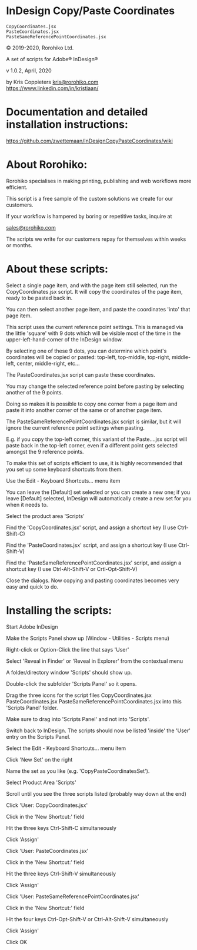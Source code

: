# InDesign Copy/Paste Coordinates
```
CopyCoordinates.jsx
PasteCoordinates.jsx
PasteSameReferencePointCoordinates.jsx
```
© 2019-2020, Rorohiko Ltd.

A set of scripts for Adobe® InDesign®

v 1.0.2, April, 2020

by Kris Coppieters kris@rorohiko.com    
https://www.linkedin.com/in/kristiaan/

# Documentation and detailed installation instructions:

https://github.com/zwettemaan/InDesignCopyPasteCoordinates/wiki

# About Rorohiko:

Rorohiko specialises in making printing, publishing and web workflows
more efficient.

This script is a free sample of the custom solutions we create for our
customers.

If your workflow is hampered by boring or repetitive tasks, inquire at

sales@rorohiko.com

The scripts we write for our customers repay for themselves within weeks
or months.

# About these scripts:

Select a single page item, and with the page item still selected, run
the CopyCoordinates.jsx script. It will copy the coordinates of the page
item, ready to be pasted back in.

You can then select another page item, and paste the coordinates 'into'
that page item.

This script uses the current reference point settings. This is managed
via the little 'square' with 9 dots which will be visible most of the
time in the upper-left-hand-corner of the InDesign window.

By selecting one of these 9 dots, you can determine which point's
coordinates will be copied or pasted: top-left, top-middle, top-right,
middle-left, center, middle-right, etc...

The PasteCoordinates.jsx script can paste these coordinates.

You may change the selected reference point before pasting by selecting
another of the 9 points.

Doing so makes it is possible to copy one corner from a page item and
paste it into another corner of the same or of another page item.

The PasteSameReferencePointCoordinates.jsx script is similar, but it
will ignore the current reference point settings when pasting.

E.g. if you copy the top-left corner, this variant of the Paste....jsx
script will paste back in the top-left corner, even if a different point
gets selected amongst the 9 reference points.

To make this set of scripts efficient to use, it is highly recommended
that you set up some keyboard shortcuts from them.

Use the Edit - Keyboard Shortcuts... menu item

You can leave the [Default] set selected or you can create a new one; if
you leave [Default] selected, InDesign will automatically create a new
set for you when it needs to.

Select the product area 'Scripts'

Find the 'CopyCoordinates.jsx' script, and assign a shortcut key (I use
Ctrl-Shift-C)

Find the 'PasteCoordinates.jsx' script, and assign a shortcut key (I use
Ctrl-Shift-V)

Find the 'PasteSameReferencePointCoordinates.jsx' script, and assign a
shortcut key (I use Ctrl-Alt-Shift-V or Crtl-Opt-Shift-V)

Close the dialogs. Now copying and pasting coordinates becomes very easy
and quick to do.

# Installing the scripts:

  Start Adobe InDesign
  
  Make the Scripts Panel show up (Window - Utilities - Scripts menu)

  Right-click or Option-Click the line that says 'User' 

  Select 'Reveal in Finder' or 'Reveal in Explorer' from the contextual menu

  A folder/directory window 'Scripts' should show up.

  Double-click the subfolder 'Scripts Panel' so it opens.

  Drag the three icons for the script files
    CopyCoordinates.jsx
    PasteCoordinates.jsx
    PasteSameReferencePointCoordinates.jsx
  into this 'Scripts Panel' folder.

  Make sure to drag into 'Scripts Panel' and not into 'Scripts'.
  
  Switch back to InDesign. The scripts should now be listed 'inside' the
  'User' entry on the Scripts Panel.

  Select the Edit - Keyboard Shortcuts... menu item

  Click 'New Set' on the right

  Name the set as you like (e.g. 'CopyPasteCoordinatesSet').

  Select Product Area 'Scripts'

  Scroll until you see the three scripts listed (probably way down at the end)

  Click 'User: CopyCoordinates.jsx'

  Click in the 'New Shortcut:' field

  Hit the three keys Ctrl-Shift-C simultaneously

  Click 'Assign'

  Click 'User: PasteCoordinates.jsx'

  Click in the 'New Shortcut:' field

  Hit the three keys Ctrl-Shift-V simultaneously

  Click 'Assign'

  Click 'User: PasteSameReferencePointCoordinates.jsx'

  Click in the 'New Shortcut:' field

  Hit the four keys Ctrl-Opt-Shift-V or Ctrl-Alt-Shift-V simultaneously

  Click 'Assign'

  Click OK
